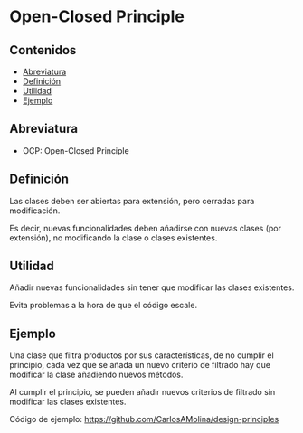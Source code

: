 # Open-Closed Principle 

## Contenidos

- [Abreviatura](#abreviatura)
- [Definición](#definición)
- [Utilidad](#utilidad)
- [Ejemplo](#ejemplo)

## Abreviatura

- OCP: Open-Closed Principle

## Definición

Las clases deben ser abiertas para extensión, pero cerradas para modificación.

Es decir, nuevas funcionalidades deben añadirse con nuevas clases (por extensión), no modificando la clase o clases existentes.

## Utilidad

Añadir nuevas funcionalidades sin tener que modificar las clases existentes.

Evita problemas a la hora de que el código escale.

## Ejemplo

Una clase que filtra productos por sus características, de no cumplir el principio, cada vez que se añada un nuevo criterio de filtrado hay que modificar la clase añadiendo nuevos métodos.

Al cumplir el principio, se pueden añadir nuevos criterios de filtrado sin modificar las clases existentes.

Código de ejemplo: <https://github.com/CarlosAMolina/design-principles>
